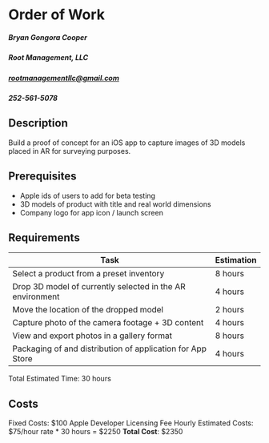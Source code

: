 # Order of Work
##### Bryan Gongora Cooper
##### Root Management, LLC
##### rootmanagementllc@gmail.com
##### 252-561-5078

## Description
Build a proof of concept for an iOS app to capture images of 3D models placed in AR for surveying purposes.

## Prerequisites
- Apple ids of users to add for beta testing
- 3D models of product with title and real world dimensions
- Company logo for app icon / launch screen

## Requirements
| Task | Estimation |
| ---- | ---------- |
| Select a product from a preset inventory  | 8 hours |
| Drop 3D model of currently selected in the AR environment | 4 hours |
| Move the location of the dropped model | 2 hours |
| Capture photo of the camera footage + 3D content | 4 hours |
| View and export photos in a gallery format | 8 hours |
| Packaging of and distribution of application for App Store | 4 hours |
Total Estimated Time: 30 hours

## Costs
Fixed Costs: $100 Apple Developer Licensing Fee
Hourly Estimated Costs: $75/hour rate * 30 hours = $2250
**Total Cost**: $2350
